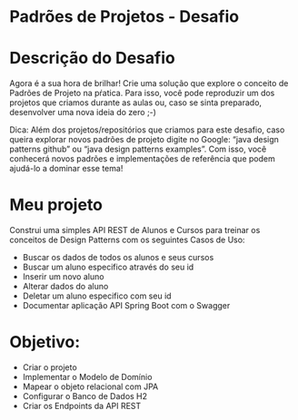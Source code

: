# Padrões de Projetos  - Desafio

# Descrição do Desafio
Agora é a sua hora de brilhar! Crie uma solução que explore o conceito de Padrões de Projeto na pŕatica. Para isso, você pode reproduzir um dos projetos que criamos durante as aulas ou, caso se sinta preparado, desenvolver uma nova ideia do zero ;-)

Dica: Além dos projetos/repositórios que criamos para este desafio, caso queira explorar novos padrões de projeto digite no Google: “java design patterns github” ou “java design patterns examples”. Com isso, você conhecerá novos padrões e implementações de referência que podem ajudá-lo a dominar esse tema!

# Meu projeto 
Construi uma simples API REST de Alunos e Cursos para treinar os conceitos de Design Patterns com os seguintes Casos de Uso:
   * Buscar os dados de todos os alunos e seus cursos
   * Buscar um aluno especifico através do seu id
   * Inserir um novo aluno 
   * Alterar dados do aluno
   * Deletar um aluno especifico com seu id
   * Documentar aplicação API Spring Boot com o Swagger
# Objetivo:

   * Criar o projeto
   * Implementar o Modelo de Domínio
   * Mapear o objeto relacional com JPA
   * Configurar o Banco de Dados H2
   * Criar os Endpoints da API REST


